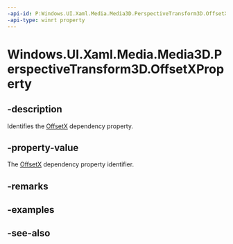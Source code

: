 ```yaml
---
-api-id: P:Windows.UI.Xaml.Media.Media3D.PerspectiveTransform3D.OffsetXProperty
-api-type: winrt property
---
```


<!-- Property syntax
public Windows.UI.Xaml.DependencyProperty OffsetXProperty { get; }
-->

# Windows.UI.Xaml.Media.Media3D.PerspectiveTransform3D.OffsetXProperty

## -description
Identifies the [OffsetX](perspectivetransform3d_offsetx.md) dependency property.



## -property-value
The [OffsetX](perspectivetransform3d_offsetx.md) dependency property identifier.

## -remarks

## -examples

## -see-also
